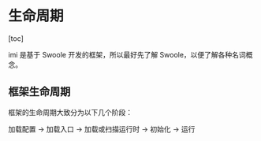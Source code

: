 # 生命周期

[toc]

imi 是基于 Swoole 开发的框架，所以最好先了解 Swoole，以便了解各种名词概念。

## 框架生命周期

框架的生命周期大致分为以下几个阶段：

加载配置 → 加载入口 → 加载或扫描运行时 → 初始化 → 运行
